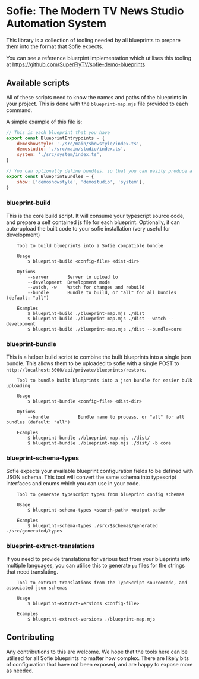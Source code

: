 # Sofie: The Modern TV News Studio Automation System

This library is a collection of tooling needed by all blueprints to prepare them into the format that Sofie expects.

You can see a reference bluerpint implementation which utilises this tooling at https://github.com/SuperFlyTV/sofie-demo-blueprints

## Available scripts

All of these scripts need to know the names and paths of the blueprints in your project. This is done with the `blueprint-map.mjs` file provided to each command.

A simple example of this file is:

```js
// This is each blueprint that you have
export const BlueprintEntrypoints = {
	demoshowstyle: './src/main/showstyle/index.ts',
	demostudio: './src/main/studio/index.ts',
	system: './src/system/index.ts',
}

// You can optionally define bundles, so that you can easily produce a smaller bundle containing a subset of the blueprints in the project
export const BlueprintBundles = {
	show: ['demoshowstyle', 'demostudio', 'system'],
}
```

### blueprint-build

This is the core build script. It will consume your typescript source code, and prepare a self contained js file for each blueprint. Optionally, it can auto-upload the built code to your sofie installation (very useful for development)

```
	Tool to build blueprints into a Sofie compatible bundle

	Usage
		$ blueprint-build <config-file> <dist-dir>

	Options
		--server       Server to upload to
		--development  Development mode
		--watch, -w    Watch for changes and rebuild
		--bundle       Bundle to build, or "all" for all bundles (default: "all")

	Examples
		$ blueprint-build ./blueprint-map.mjs ./dist
		$ blueprint-build ./blueprint-map.mjs ./dist --watch --development
		$ blueprint-build ./blueprint-map.mjs ./dist --bundle=core
```

### blueprint-bundle

This is a helper build script to combine the built blueprints into a single json bundle. This allows them to be uploaded to sofie with a single POST to `http://localhost:3000/api/private/blueprints/restore`.

```
	Tool to bundle built blueprints into a json bundle for easier bulk uploading

	Usage
		$ blueprint-bundle <config-file> <dist-dir>

	Options
		--bundle           Bundle name to process, or "all" for all bundles (default: "all")

	Examples
		$ blueprint-bundle ./blueprint-map.mjs ./dist/
		$ blueprint-bundle ./blueprint-map.mjs ./dist/ -b core
```

### blueprint-schema-types

Sofie expects your available blueprint configuration fields to be defined with JSON schema. This tool will convert the same schema into typescript interfaces and enums which you can use in your code.

```
	Tool to generate typescript types from blueprint config schemas

	Usage
		$ blueprint-schema-types <search-path> <output-path>

	Examples
		$ blueprint-schema-types ./src/$schemas/generated ./src/generated/types
```

### blueprint-extract-translations

If you need to provide translations for various text from your blueprints into multiple languages, you can utilise this to generate `po` files for the strings that need translating.

```
	Tool to extract translations from the TypeScript sourcecode, and associated json schemas

	Usage
		$ blueprint-extract-versions <config-file>

	Examples
		$ blueprint-extract-versions ./blueprint-map.mjs
```

## Contributing

Any contributions to this are welcome. We hope that the tools here can be utilised for all Sofie blueprints no matter how complex. There are likely bits of configuration that have not been exposed, and are happy to expose more as needed.
